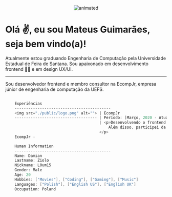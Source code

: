 <p align="center"> <img src="https://github.com/teeuguima/teeuguima/blob/master/public/giphy.gif" alt="animated"/></p>

<h1>Olá ✌, eu sou Mateus Guimarães, seja bem vindo(a)!</h1>

<p>Atualmente estou graduando Engenharia de Computação pela Universidade Estadual de Feira de Santana. Sou apaixonado
    em desenvolvimento frontend 👨‍💻 e em design UX/UI.
</p>
<hr>
<p>Sou desenvolvedor frontend e membro consultor na EcompJr, empresa júnior de engenharia de computação da UEFS.</p>

```csharp
    
    Experiências
    ------------------------------------------
    <img src="./public/logo.png" alt=""> | EcompJr
    ------------------------------------ | Período: [Março, 2020 - Atual]
                                         | <p>Desenvolvendo o frontend de sites com as principais tecnologias (HTML, CSS e JS).
                                             Além disso, participei da construção dos protótipos de alguns sites que estava envolvido.
                                         </p>
    EcompJr - 

    Human Information
    ------------------------------------------
    Name: Damian
    Lastname: Ziolo
    Nickname: L0um15
    Gender: Male
    Age: 20
    Hobbies: ["Movies"], ["Coding"], ["Gaming"], ["Music"]
    Languages: ["Polish"], ["English US"], ["English UK"]
    Occupation: Poland
```